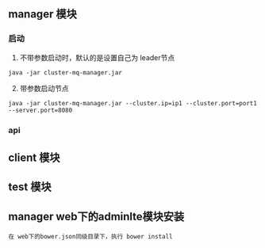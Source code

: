 ## manager 模块

### 启动
1. 不带参数启动时，默认的是设置自己为 leader节点
```$xslt
java -jar cluster-mq-manager.jar
```

2. 带参数启动节点
```$xslt
java -jar cluster-mq-manager.jar --cluster.ip=ip1 --cluster.port=port1 --server.port=8080
```

### api
    
## client 模块

## test 模块

## manager web下的adminlte模块安装

    在 web下的bower.json同级目录下，执行 bower install 
